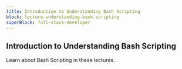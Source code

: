 ```yaml
---
title: Introduction to Understanding Bash Scripting
block: lecture-understanding-bash-scripting
superBlock: full-stack-developer
---
```


## Introduction to Understanding Bash Scripting

Learn about Bash Scripting in these lectures.
